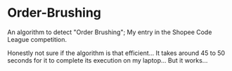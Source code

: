# Order-Brushing
An algorithm to detect "Order Brushing"; My entry in the Shopee Code League competition.

Honestly not sure if the algorithm is that efficient...
It takes around 45 to 50 seconds for it to complete its execution on my laptop...
But it works...
